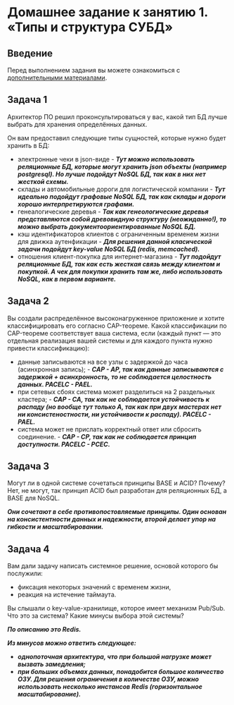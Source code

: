 
# Домашнее задание к занятию 1. «Типы и структура СУБД»

## Введение

Перед выполнением задания вы можете ознакомиться с 
[дополнительными материалами](https://github.com/netology-code/virt-homeworks/tree/virt-11/additional).

## Задача 1

Архитектор ПО решил проконсультироваться у вас, какой тип БД 
лучше выбрать для хранения определённых данных.

Он вам предоставил следующие типы сущностей, которые нужно будет хранить в БД:

- электронные чеки в json-виде - **_Тут можно использовать реляционные БД, которые могут хранить json объекты (например postgresql). Но лучше подойдут NoSQL БД, так как в них нет жесткой схемы._**
- склады и автомобильные дороги для логистической компании - **_Тут идеально подойдут графовые NoSQL БД, так как склады и дороги хорошо интерпретируются графами._**
- генеалогические деревья - **_Так как генеологические деревья представляются собой древовидную структуру (неожиданно!), то можно выбрать документоориентированные NoSQL БД._**
- кэш идентификаторов клиентов с ограниченным временем жизни для движка аутенфикации - **_Для решения данной класической задачи подойдут key-value NoSQL БД (redis, memcached)._**
- отношения клиент-покупка для интернет-магазина - **_Тут подойдут реляционные БД, так как есть жесткая связь между клиентом и покупкой. А чек для покупки хранить там же, либо использовать NoSQL, как в первом варианте._**

## Задача 2

Вы создали распределённое высоконагруженное приложение и хотите классифицировать его согласно 
CAP-теореме. Какой классификации по CAP-теореме соответствует ваша система, если 
(каждый пункт — это отдельная реализация вашей системы и для каждого пункта нужно привести классификацию):

- данные записываются на все узлы с задержкой до часа (асинхронная запись); - **_CAP - AP, так как данные записываются с задержкой + асинхронность, то не соблюдается целостность данных. PACELC - PAEL._**
- при сетевых сбоях система может разделиться на 2 раздельных кластера; - **_CAP - CA, так как не соблюдается устойчивость к распаду (но вообще тут только A, так как при двух мастерах нет ни консистеностности, ни устойчивости к распаду). PACELC - PAEL._**
- система может не прислать корректный ответ или сбросить соединение. - **_CAP - CP, так как не соблюдается принцип доступности. PACELC - PCEC._**

## Задача 3

Могут ли в одной системе сочетаться принципы BASE и ACID? Почему?
Нет, не могут, так принцип ACID был разработан для реляционных БД, а BASE для NoSQL.

**_Они сочетают в себе противопостовляемые принципы. Один основан на консистентности данных и надежности, второй делает упор на гибкости и масштабировании._**

## Задача 4

Вам дали задачу написать системное решение, основой которого бы послужили:

- фиксация некоторых значений с временем жизни,
- реакция на истечение таймаута.

Вы слышали о key-value-хранилище, которое имеет механизм Pub/Sub. 
Что это за система? Какие минусы выбора этой системы?

**_По описанию это Redis._**

**_Из минусов можно ответить следующее:_**
- **_однопоточная архитектура, что при большой нагрузке может вызвать замедления;_**
- **_при больших объемах данных, понадобится большое количество ОЗУ. Для решения ограничения в количестве ОЗУ, можно использовать несколько инстансов Redis (горизонтальное масштабирование)._**
